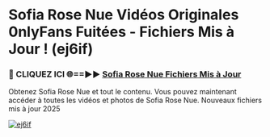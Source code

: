 # Sofia Rose Nue Vidéos Originales 0nlyFans Fuitées - Fichiers Mis à Jour ! (ej6if)

<h3>🔴 CLIQUEZ ICI 🌐==►► <a href="https://tinyurl.com/2pmr4ezf" rel="nofollow">Sofia Rose Nue Fichiers Mis à Jour</a></h3>

Obtenez Sofia Rose Nue et tout le contenu. Vous pouvez maintenant accéder à toutes les vidéos et photos de Sofia Rose Nue. Nouveaux fichiers mis à jour 2025

[![ej6if](https://i.imgur.com/6SNvagu.gif)](https://tinyurl.com/2pmr4ezf)
